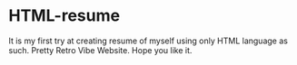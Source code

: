 # HTML-resume
It is my first try at creating resume of myself using only HTML language as such. Pretty Retro Vibe Website. Hope you like it.
